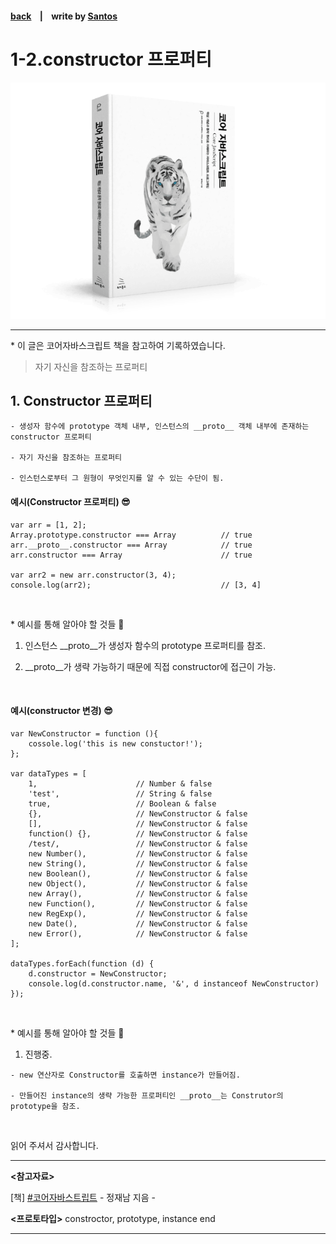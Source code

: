 <p>

#### [back](../../../README.md) &nbsp;&nbsp; | &nbsp;&nbsp; write by [Santos](https://github.com/SangchoKim)

</p>

# 1-2.constructor 프로퍼티

<p align="center">
    <img src="../../../image/main.png">
</p>

---
<p> * 이 글은 코어자바스크립트 책을 참고하여 기록하였습니다. </p>

> 자기 자신을 참조하는 프로퍼티


## 1. Constructor 프로퍼티

```
- 생성자 함수에 prototype 객체 내부, 인스턴스의 __proto__ 객체 내부에 존재하는 constructor 프로퍼티

- 자기 자신을 참조하는 프로퍼티

- 인스턴스로부터 그 원형이 무엇인지를 알 수 있는 수단이 됨.
```

#### 예시(Constructor 프로퍼티) 😎


```
var arr = [1, 2];
Array.prototype.constructor === Array          // true
arr.__proto__.constructor === Array            // true
arr.constructor === Array                      // true

var arr2 = new arr.constructor(3, 4);
console.log(arr2);                             // [3, 4]
```

</br>

 <p> * 예시를 통해 알아야 할 것들 🤔 </p>

 1. 인스턴스 __proto__가 생성자 함수의 prototype 프로퍼티를 참조.

 2. __proto__가 생략 가능하기 때문에 직접 constructor에 접근이 가능. 

</br>

#### 예시(constructor 변경) 😎

```
var NewConstructor = function (){
    cossole.log('this is new constuctor!');
};

var dataTypes = [
    1,                      // Number & false
    'test',                 // String & false
    true,                   // Boolean & false
    {},                     // NewConstructor & false
    [],                     // NewConstructor & false
    function() {},          // NewConstructor & false
    /test/,                 // NewConstructor & false
    new Number(),           // NewConstructor & false
    new String(),           // NewConstructor & false
    new Boolean(),          // NewConstructor & false
    new Object(),           // NewConstructor & false
    new Array(),            // NewConstructor & false
    new Function(),         // NewConstructor & false
    new RegExp(),           // NewConstructor & false
    new Date(),             // NewConstructor & false
    new Error(),            // NewConstructor & false
];

dataTypes.forEach(function (d) {
    d.constructor = NewConstructor;
    console.log(d.constructor.name, '&', d instanceof NewConstructor)
});
```

</br>

 <p> * 예시를 통해 알아야 할 것들 🤔 </p>

 1. 진행중.

```
- new 연산자로 Constructor를 호출하면 instance가 만들어짐.

- 만들어진 instance의 생략 가능한 프로퍼티인 __proto__는 Construtor의 prototype을 참조.
```

</br>


<span>읽어 주셔서 감사합니다.</span>

---

<strong><참고자료></strong>
</br>

[책] [#코어자바스트립트][core-javascript] - 정재남 지음 -
</br>


<strong><프로토타입></strong> constroctor, prototype, instance end

---

[core-javascript]: https://www.aladin.co.kr/shop/wproduct.aspx?ISBN=K532636268&start=pnaver_02
[naver]: https://www.aladin.co.kr/shop/wproduct.aspx?ISBN=K532636268&start=pnaver_02
